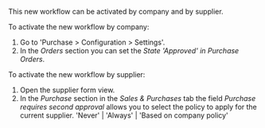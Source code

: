 This new workflow can be activated by company and by supplier.

To activate the new workflow by company:

1.  Go to 'Purchase \> Configuration \> Settings'.
2.  In the *Orders* section you can set the *State 'Approved' in
    Purchase Orders*.

To activate the new workflow by supplier:

1.  Open the supplier form view.
2.  In the *Purchase* section in the *Sales & Purchases* tab the field
    *Purchase requires second approval* allows you to select the policy
    to apply for the current supplier. 'Never' \| 'Always' \| 'Based on
    company policy'
